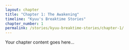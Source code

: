 ```yaml
---
layout: chapter
title: "Chapter 1: The Awakening"
timeline: "Kyuu's Breaktime Stories"
chapter_number: 1
permalink: /stories/kyuu-breaktime-stories/chapter-1/
---
```

Your chapter content goes here...

